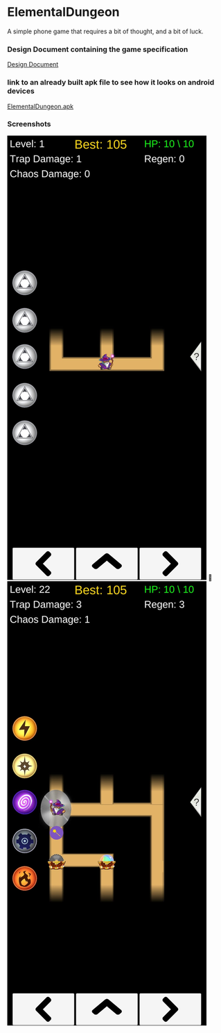 # ElementalDungeon
A simple phone game that requires a bit of thought, and a bit of luck.

### Design Document containing the game specification
[Design Document](https://docs.google.com/document/d/1ivym2gBa4Z3kDhkokJWL7P6FX02-8AKpfrucd7ej1Xs/edit?usp=sharing) 

### link to an already built apk file to see how it looks on android devices
[ElementalDungeon.apk](https://drive.google.com/file/d/1yI74FJ89_c9rUZ-6xVzQoG3r1K5yOFtp/view?usp=sharing)

### Screenshots
![Start Game](screenshots/startGameScreenshot.jpeg) 🔸 ![Middle Game](screenshots/midGameScreenshot.jpeg)
